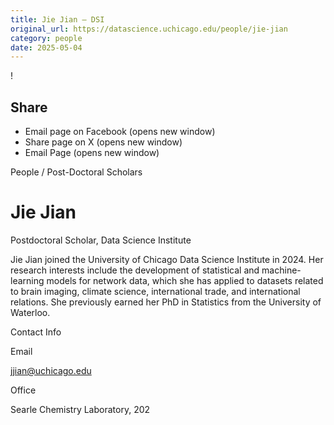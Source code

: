 ```yaml
---
title: Jie Jian – DSI
original_url: https://datascience.uchicago.edu/people/jie-jian
category: people
date: 2025-05-04
---
```


<!-- Table-like structure detected -->

!

## Share

* Email page on Facebook (opens new window)
* Share page on X (opens new window)
* Email Page (opens new window)

<!-- Table-like structure detected -->

People / Post-Doctoral Scholars

# Jie Jian

Postdoctoral Scholar, Data Science Institute

Jie Jian joined the University of Chicago Data Science Institute in 2024. Her research interests include the development of statistical and machine-learning models for network data, which she has applied to datasets related to brain imaging, climate science, international trade, and international relations. She previously earned her PhD in Statistics from the University of Waterloo.

Contact Info

Email

[jjian@uchicago.edu](mailto:jjian@uchicago.edu)

Office

Searle Chemistry Laboratory, 202